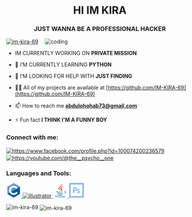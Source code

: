 <h1 align="center">HI IM KIRA</h1>
<h3 align="center">JUST WANNA BE A PROFESSIONAL HACKER</h3>

<img align="right" alt="coding" width="400" src="https://camo.githubusercontent.com/e9ed829c3a0e1f4dea59d258e52f863582825fb693835ce81b2e1720fef3752b/68747470733a2f2f696d672e736869656c64732e696f2f62616467652f4920414d2025323042414e474c414445534849202d2050524f4752414d4d45522d677265656e3f636f6c6f72413d25323366663030303026636f6c6f72423d253233303137653430267374796c653d666c61742d737175617265">

<p align="left"> <a href="https://github.com/ryo-ma/github-profile-trophy"><img src="https://github-profile-trophy.vercel.app/?username=im-kira-69" alt="im-kira-69" /></a> </p>

- IM CURRENTLY WORKING ON **PRIVATE MISSION**

- 🌱 I’M CURRENTLY LEARNING **PYTHON**

- 🤝 I’M LOOKING FOR HELP WITH **JUST FINDING**

- 👨‍💻 All of my projects are available at [https://github.com/IM-KIRA-69](https://github.com/IM-KIRA-69)

- 📫 How to reach me **abdulohohab73@gmail.com**

- ⚡ Fun fact **I THINK I'M A FUNNY BOY**

<h3 align="left">Connect with me:</h3>
<p align="left">
<a href="https://fb.com/https://www.facebook.com/profile.php?id=100074200236579" target="blank"><img align="center" src="https://raw.githubusercontent.com/rahuldkjain/github-profile-readme-generator/master/src/images/icons/Social/facebook.svg" alt="https://www.facebook.com/profile.php?id=100074200236579" height="30" width="40" /></a>
<a href="https://www.youtube.com/c/https://youtube.com/@the__psycho__one" target="blank"><img align="center" src="https://raw.githubusercontent.com/rahuldkjain/github-profile-readme-generator/master/src/images/icons/Social/youtube.svg" alt="https://youtube.com/@the__psycho__one" height="30" width="40" /></a>
</p>

<h3 align="left">Languages and Tools:</h3>
<p align="left"> <a href="https://www.cprogramming.com/" target="_blank" rel="noreferrer"> <img src="https://raw.githubusercontent.com/devicons/devicon/master/icons/c/c-original.svg" alt="c" width="40" height="40"/> </a> <a href="https://www.adobe.com/in/products/illustrator.html" target="_blank" rel="noreferrer"> <img src="https://www.vectorlogo.zone/logos/adobe_illustrator/adobe_illustrator-icon.svg" alt="illustrator" width="40" height="40"/> </a> <a href="https://www.java.com" target="_blank" rel="noreferrer"> <img src="https://raw.githubusercontent.com/devicons/devicon/master/icons/java/java-original.svg" alt="java" width="40" height="40"/> </a> <a href="https://www.photoshop.com/en" target="_blank" rel="noreferrer"> <img src="https://raw.githubusercontent.com/devicons/devicon/master/icons/photoshop/photoshop-line.svg" alt="photoshop" width="40" height="40"/> </a> </p>

<p><img align="left" src="https://github-readme-stats.vercel.app/api/top-langs?username=im-kira-69&show_icons=true&locale=en&layout=compact" alt="im-kira-69" /></p>

<p>&nbsp;<img align="center" src="https://github-readme-stats.vercel.app/api?username=im-kira-69&show_icons=true&locale=en" alt="im-kira-69" /></p>
